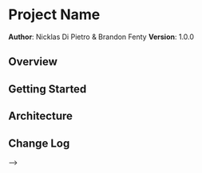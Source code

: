 # Project Name

**Author**: Nicklas Di Pietro & Brandon Fenty
**Version**: 1.0.0 

## Overview
<!-- We are designing this application to work together the problem of joining tables in SQL. It's a chance to teach ourselves and those who look in, what tables and joining look like in this language. -->

## Getting Started
<!-- They should only need to Git Init to get things started on the developer side. For a user, they should be able to see the visual side in the browser. -->


## Architecture
<!-- We are using Express, PG, JQUERY, Ajax, Javascript, HTML, and CSS.  -->


## Change Log
<!-- Use this are to document the iterative changes made to your application as each feature is successfully implemented. Use time stamps. Here's an examples:

01-01-2001 4:59pm - Application now has a fully-functional express server, with GET and POST routes for the book resource.

## Credits and Collaborations

<!-- Give credit (and a link) to other people or resources that helped you build this application. -->
-->